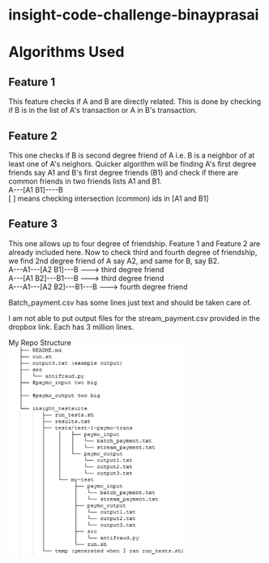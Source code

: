# insight-code-challenge-binayprasai

# Algorithms Used
## Feature 1
This feature checks if A and B are directly related. 
This is done by checking if B is in the list of A's transaction or A in B's transaction.

## Feature 2 
This one checks if B is second degree friend of A i.e. B is a neighbor of at least one of A's neighors. 
Quicker algorithm will be finding A's first degree friends say A1 and B's first degree friends (B1) and check if there are common friends in two friends lists A1 and B1.  
A---[A1 B1]----B  
[   ] means checking intersection (common) ids in [A1 and B1]  

## Feature 3 
This one allows up to four degree of friendship. Feature 1 and Feature 2 are already included here. 
Now to check third and fourth degree of friendship, we find 2nd degree friend of A say A2, and same for B, say B2.   
A---A1---[A2 B1]---B ---> third degree friend  
A---[A1 B2]---B1---B ---> third degree friend  
A---A1---[A2 B2]---B1---B ---> fourth degree friend  

Batch_payment.csv has some lines just text and should be taken care of.   

I am not able to put output files for the stream_payment.csv provided in the dropbox link. Each has 3 million lines.  

My Repo Structure    
<img src="repo_str.png" width="350">


 
